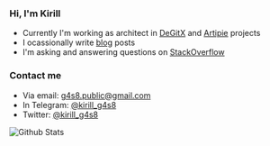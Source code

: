 ### Hi, I'm Kirill

- Currently I'm working as architect in [DeGitX] and [Artipie] projects
- I ocassionally write [blog] posts
- I'm asking and answering questions on [StackOverflow]

### Contact me
 - Via email: [g4s8.public@gmail.com](mailto:g4s8.public@gmail.com)
 - In Telegram: [@kirill_g4s8](https://t.me/kirill_g4s8)
 - Twitter: [@kirill_g4s8](https://twitter.com/kirill_g4s8/)

<a href="https://github.com/g4s8"><img align="left" alt="Github Stats" src="https://github-readme-stats.vercel.app/api?username=g4s8&show_icons=true&hide_border=true&hide_title=true&hide_rank=true" /></a>

[DeGitX]: https://github.com/cqfn/degitx
[Artipie]: https://github.com/artipie
[blog]: https://www.g4s8.wtf
[StackOverflow]: https://stackoverflow.com/users/1723695/kirill

